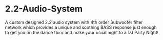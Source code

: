 # 2.2-Audio-System
A custom designed 2.2 audio system with 4th order Subwoofer filter network which provides a unique and soothing BASS response just enough to get you on the dance floor and make your usual night to a DJ Party Night!
                       
